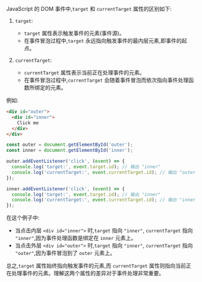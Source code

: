 JavaScript 的 DOM 事件中,`target` 和 `currentTarget` 属性的区别如下:

1. `target`:
   - `target` 属性表示触发事件的元素(事件源)。
   - 在事件冒泡过程中,`target` 永远指向触发事件的最内层元素,即事件的起点。

2. `currentTarget`:
   - `currentTarget` 属性表示当前正在处理事件的元素。
   - 在事件冒泡过程中,`currentTarget` 会随着事件冒泡而依次指向事件处理函数所绑定的元素。

例如:

```html
<div id="outer">
  <div id="inner">
    Click me
  </div>
</div>
```

```javascript
const outer = document.getElementById('outer');
const inner = document.getElementById('inner');

outer.addEventListener('click', (event) => {
  console.log('target:', event.target.id); // 输出 "inner"
  console.log('currentTarget:', event.currentTarget.id); // 输出 "outer"
});

inner.addEventListener('click', (event) => {
  console.log('target:', event.target.id); // 输出 "inner"
  console.log('currentTarget:', event.currentTarget.id); // 输出 "inner"
});
```

在这个例子中:

- 当点击内层 `<div id="inner">` 时,`target` 指向 `"inner"`, `currentTarget` 指向 `"inner"`,因为事件处理函数是绑定在 `inner` 元素上。
- 当点击外层 `<div id="outer">` 时,`target` 指向 `"inner"`, `currentTarget` 指向 `"outer"`,因为事件冒泡到了 `outer` 元素上。

总之,`target` 属性始终指向触发事件的元素,而 `currentTarget` 属性则指向当前正在处理事件的元素。理解这两个属性的差异对于事件处理非常重要。